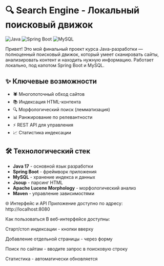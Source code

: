# 🔍 Search Engine - Локальный поисковый движок
![Java](https://img.shields.io/badge/java-%23ED8B00.svg?style=for-the-badge&logo=openjdk&logoColor=white)
![Spring Boot](https://img.shields.io/badge/Spring_Boot-6DB33F?style=for-the-badge&logo=spring&logoColor=white)
![MySQL](https://img.shields.io/badge/mysql-%2300f.svg?style=for-the-badge&logo=mysql&logoColor=white)

Привет! Это мой финальный проект курса Java-разработки — полноценный поисковый движок, который умеет сканировать сайты, анализировать контент и находить нужную информацию. Работает локально, под капотом Spring Boot и MySQL.
## ✨ Ключевые возможности
- 🕷️ Многопоточный обход сайтов
- 📚 Индексация HTML-контента
- 🔍 Морфологический поиск (лемматизация)
- 📊 Ранжирование по релевантности
- ⚡️ REST API для управления
- 📈 Статистика индексации

## 🛠 Технологический стек
- **Java 17** - основной язык разработки
- **Spring Boot** - фреймворк приложения
- **MySQL** - хранение индекса и данных
- **Jsoup** - парсинг HTML
- **Apache Lucene Morphology** - морфологический анализ
- **Maven** - управление зависимостями

🌐 Интерфейс и API
Приложение доступно по адресу:
http://localhost:8080

Как пользоваться
В веб-интерфейсе доступны:

Старт/стоп индексации - кнопки вверху

Добавление отдельной страницы - через форму

Поиск по сайтам - вводите запрос в поисковую строку

Статистика - автоматически обновляется

